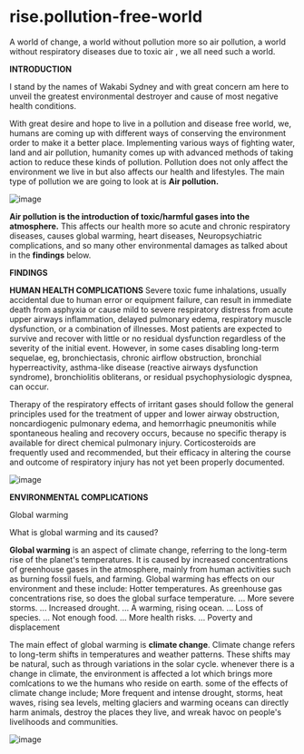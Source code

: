 # rise.pollution-free-world
A world of change, a world without pollution more so air pollution, a world without respiratory diseases due to toxic air , we all need such a world.

**INTRODUCTION**

I stand by the names of Wakabi Sydney and with great concern am here to unveil the greatest environmental destroyer and cause of most negative health conditions.

With great desire and hope to live in a pollution and disease free world, we, humans are coming up with different ways of conserving the environment order to make it a better place.
Implementing various ways of fighting water, land and air pollution, humanity comes up with advanced methods of taking action to reduce these kinds of pollution.
Pollution does not only affect the environment we live in but also affects our health and lifestyles. The main type of pollution we are going to look at is **Air pollution.**

![image](https://user-images.githubusercontent.com/96417805/213443326-50d50b68-c75d-48c8-9727-5ba3dfaeee1d.png)


**Air pollution is the introduction of toxic/harmful gases into the atmosphere.** This affects our health more so acute and chronic respiratory diseases, causes global warming, heart diseases, Neuropsychiatric complications, and so many other environmental damages as talked about in the **findings** below.

**FINDINGS**

**HUMAN HEALTH COMPLICATIONS**
Severe toxic fume inhalations, usually accidental due to human error or equipment failure, can result in immediate death from asphyxia or cause mild to severe respiratory distress from acute upper airways inflammation, delayed pulmonary edema, respiratory muscle dysfunction, or a combination of illnesses. Most patients are expected to survive and recover with little or no residual dysfunction regardless of the severity of the initial event. However, in some cases disabling long-term sequelae, eg, bronchiectasis, chronic airflow obstruction, bronchial hyperreactivity, asthma-like disease (reactive airways dysfunction syndrome), bronchiolitis obliterans, or residual psychophysiologic dyspnea, can occur. 

Therapy of the respiratory effects of irritant gases should follow the general principles used for the treatment of upper and lower airway obstruction, noncardiogenic pulmonary edema, and hemorrhagic pneumonitis while spontaneous healing and recovery occurs, because no specific therapy is available for direct chemical pulmonary injury. Corticosteroids are frequently used and recommended, but their efficacy in altering the course and outcome of respiratory injury has not yet been properly documented. 

![image](https://user-images.githubusercontent.com/96417805/213447603-657197fb-f3a4-494a-8843-a035bf45b10e.png)

**ENVIRONMENTAL COMPLICATIONS**

Global warming

What is global warming and its caused?

**Global warming** is an aspect of climate change, referring to the long-term rise of the planet's temperatures. It is caused by increased concentrations of greenhouse gases in the atmosphere, mainly from human activities such as burning fossil fuels, and farming. Global warming has effects on our environment and these include: Hotter temperatures. As greenhouse gas concentrations rise, so does the global surface temperature. ...
More severe storms. ...
Increased drought. ...
A warming, rising ocean. ...
Loss of species. ...
Not enough food. ...
More health risks. ...
Poverty and displacement

The main effect of global warming is **climate change**. Climate change refers to long-term shifts in temperatures and weather patterns. These shifts may be natural, such as through variations in the solar cycle. whenever there is a change in climate, the environment is affected a lot which brings more comlcations to we the humans who reside on earth. some of the effects of climate change include;
More frequent and intense drought, storms, heat waves, rising sea levels, melting glaciers and warming oceans can directly harm animals, destroy the places they live, and wreak havoc on people's livelihoods and communities.

![image](https://user-images.githubusercontent.com/96417805/213450187-d1944ecf-e294-4198-8d9d-9e75fe7ab3e6.png)




